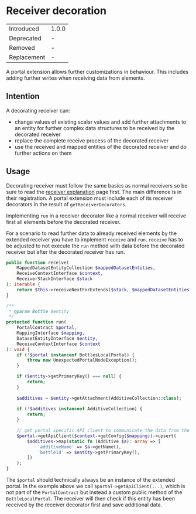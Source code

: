 # Receiver decoration

|             |       |
| ----------- | ----- |
| Introduced  | 1.0.0 |
| Deprecated  | -     |
| Removed     | -     |
| Replacement | -     |

A portal extension allows further customizations in behaviour.
This includes adding further writes when receiving data from elements. 

## Intention

A decorating receiver can:
* change values of existing scalar values and add further attachments to an entity for further complex data structures to be received by the decorated receiver
* replace the complete receive process of the decorated receiver
* use the received and mapped entities of the decorated receiver and do further actions on them

## Usage

Decorating receiver must follow the same basics as normal receivers so be sure to read the [receiver explanation](./004-receiver.md) page first.
The main difference is in their registration.
A portal extension must include each of its receiver decorators in the result of `getReceiverDecorators`.

Implementing `run` in a receiver decorator like a normal receiver will receive first all elements before the decorated receiver.

For a scenario to read further data to already received elements by the extended receiver you have to implement `receive` and `run`.
`receive` has to be adjusted to not execute the `run` method with data before the decorated receiver but after the decorated receiver has run.

```php
public function receive(
    MappedDatasetEntityCollection $mappedDatasetEntities,
    ReceiveContextInterface $context,
    ReceiverStackInterface $stack
): iterable {
    return $this->receiveNextForExtends($stack, $mappedDatasetEntities, $context);
}

/**
 * @param Bottle $entity  
 */
protected function run(
    PortalContract $portal,
    MappingInterface $mapping,
    DatasetEntityInterface $entity,
    ReceiveContextInterface $context
): void {
    if (!$portal instanceof BottlesLocalPortal) {
        throw new UnexpectedPortalNodeException();
    }

    if ($entity->getPrimaryKey() === null) {
        return;
    }
    
    $additives = $entity->getAttachment(AdditiveCollection::class);
    
    if (!$additives instanceof AdditiveCollection) {
        return;
    }

    // get portal specific API client to communicate the data from the contexts configuration
    $portal->getApiClient($context->getConfig($mapping))->upsert(
        $additives->map(static fn (Additive $a): array => [        
            'additiveName' => $a->getName(),
            'bottleId' => $entity->getPrimaryKey(),
        ])
    );
}
```

The `$portal` should technically always be an instance of the extended portal.
In the example above we call `$portal->getApiClient(...)`, which is not part of the `PortalContract` but instead a custom public method of the `BottleLocalPortal`.
The receiver will then check if this entity has been received by the receiver decorator first and save additional data.
